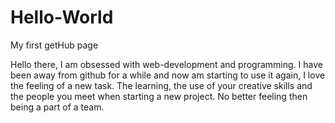 # Hello-World
My first getHub page


Hello there, I am obsessed with web-development and programming. I have been away from github for a while and now am starting to use it again, I love the feeling of a new task. The learning, the use of your creative skills and the people you meet when starting a new project. No better feeling then being a part of a team. 
